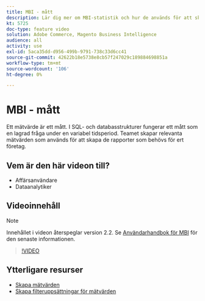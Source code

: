 ```yaml
---
title: MBI - mått
description: Lär dig mer om MBI-statistik och hur de används för att skapa rapporter.
kt: 5725
doc-type: feature video
solution: Adobe Commerce, Magento Business Intelligence
audience: all
activity: use
exl-id: 5aca35dd-d956-499b-9791-738c33d6cc41
source-git-commit: 42622b18e5738e8cb57f247029c189884698851a
workflow-type: tm+mt
source-wordcount: '106'
ht-degree: 0%

---
```


# MBI - mått

Ett mätvärde är ett mått. I SQL- och databasstrukturer fungerar ett mått som en lagrad fråga under en variabel tidsperiod. Teamet skapar relevanta mätvärden som används för att skapa de rapporter som behövs för ert företag.

## Vem är den här videon till?

- Affärsanvändare
- Dataanalytiker

## Videoinnehåll

>[!NOTE]
>
>Innehållet i videon återspeglar version 2.2. Se [Användarhandbok för MBI](https://docs.magento.com/mbi/) för den senaste informationen.

>[!VIDEO](https://video.tv.adobe.com/v/35980?quality=12&learn=on)

## Ytterligare resurser

- [Skapa mätvärden](https://docs.magento.com/mbi/data-user/reports/ess-manage-data-metrics.html)
- [Skapa filteruppsättningar för mätvärden](https://docs.magento.com/mbi/data-user/reports/ess-manage-data-filters.html)
